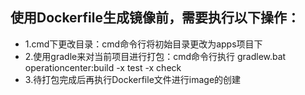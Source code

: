 ## 使用Dockerfile生成镜像前，需要执行以下操作：
* 1.cmd下更改目录：cmd命令行将初始目录更改为apps项目下
* 2.使用gradle来对当前项目进行打包：cmd命令行执行 gradlew.bat operationcenter:build -x test -x check
* 3.待打包完成后再执行Dockerfile文件进行image的创建

